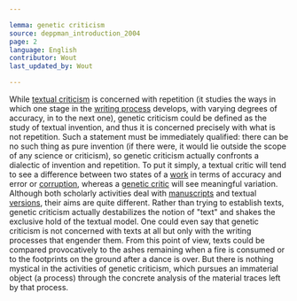 ```yaml
---

lemma: genetic criticism
source: deppman_introduction_2004
page: 2
language: English
contributor: Wout
last_updated_by: Wout

---
```


While [textual criticism](textualCriticism.html) is concerned with repetition (it studies the ways in which one stage in the [writing process](writingProcess.html) develops, with varying degrees of accuracy, in to the next one), genetic criticism could be defined as the study of textual invention, and thus it is concerned precisely with what is not repetition. Such a statement must be immediately qualified: there can be no such thing as pure invention (if there were, it would lie outside the scope of any science or criticism), so genetic criticism actually confronts a dialectic of invention and repetition. To put it simply, a textual critic will tend to see a difference between two states of a [work](work.html) in terms of accuracy and error or [corruption](textCorrupt.html), whereas a [genetic critic](criticGenetic.html) will see meaningful variation. Although both scholarly activities deal with [manuscripts](manuscript.html) and textual [versions](version.html), their aims are quite different. Rather than trying to establish texts, genetic criticism actually destabilizes the notion of "text" and shakes the exclusive hold of the textual model. One could even say that genetic criticism is not concerned with texts at all but only with the writing processes that engender them. From this point of view, texts could be compared provocatively to the ashes remaining when a fire is consumed or to the footprints on the ground after a dance is over. But there is nothing mystical in the activities of genetic criticism, which pursues an immaterial object (a process) through the concrete analysis of the material traces left by that process.
